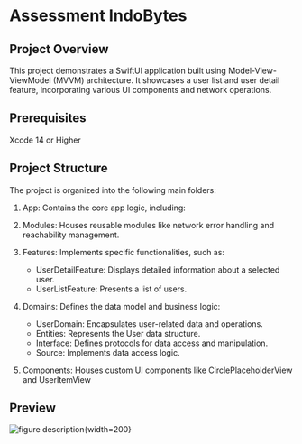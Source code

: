 # Assessment IndoBytes

## Project Overview
This project demonstrates a SwiftUI application built using Model-View-ViewModel (MVVM) architecture. It showcases a user list and user detail feature, incorporating various UI components and network operations.

## Prerequisites
Xcode 14 or Higher


## Project Structure
The project is organized into the following main folders:

1. App: Contains the core app logic, including:
2. Modules: Houses reusable modules like network error handling and reachability management.
3. Features: Implements specific functionalities, such as:
        
    - UserDetailFeature: Displays detailed information about a selected user.
    - UserListFeature: Presents a list of users.
4. Domains: Defines the data model and business logic:
    - UserDomain: Encapsulates user-related data and operations.
    - Entities: Represents the User data structure.
    - Interface: Defines protocols for data access and manipulation.
    - Source: Implements data access logic.
5. Components: Houses custom UI components like CirclePlaceholderView and UserItemView

## Preview
![figure description](demo.gif){width=200}
